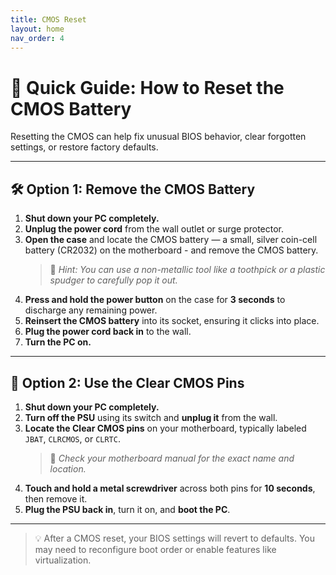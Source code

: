 ```yaml
---
title: CMOS Reset
layout: home
nav_order: 4
---
```



# 🔁 Quick Guide: How to Reset the CMOS Battery

Resetting the CMOS can help fix unusual BIOS behavior, clear forgotten settings, or restore factory defaults.

---

## 🛠️ Option 1: Remove the CMOS Battery

1. **Shut down your PC completely.**
2. **Unplug the power cord** from the wall outlet or surge protector.
3. **Open the case** and locate the CMOS battery — a small, silver coin-cell battery (CR2032) on the motherboard - and remove the CMOS battery. 
   > 🔧 *Hint: You can use a non-metallic tool like a toothpick or a plastic spudger to carefully pop it out.*
4. **Press and hold the power button** on the case for **3 seconds** to discharge any remaining power.
5. **Reinsert the CMOS battery** into its socket, ensuring it clicks into place.
6. **Plug the power cord back in** to the wall.
7. **Turn the PC on.**

---

## 🔧 Option 2: Use the Clear CMOS Pins

1. **Shut down your PC completely.**
2. **Turn off the PSU** using its switch and **unplug it** from the wall.
3. **Locate the Clear CMOS pins** on your motherboard, typically labeled `JBAT`, `CLRCMOS`, or `CLRTC`.  
   > 📘 *Check your motherboard manual for the exact name and location.*
4. **Touch and hold a metal screwdriver** across both pins for **10 seconds**, then remove it.
5. **Plug the PSU back in**, turn it on, and **boot the PC**.

---

> 💡 After a CMOS reset, your BIOS settings will revert to defaults. You may need to reconfigure boot order or enable features like virtualization.
